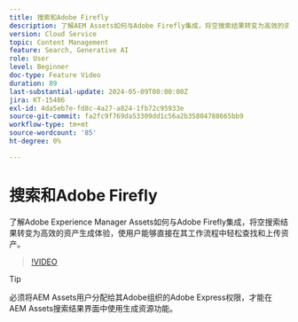 ```yaml
---
title: 搜索和Adobe Firefly
description: 了解AEM Assets如何与Adobe Firefly集成，将空搜索结果转变为高效的资源生成体验。
version: Cloud Service
topic: Content Management
feature: Search, Generative AI
role: User
level: Beginner
doc-type: Feature Video
duration: 89
last-substantial-update: 2024-05-09T00:00:00Z
jira: KT-15486
exl-id: 4da5eb7e-fd8c-4a27-a824-1fb72c95933e
source-git-commit: fa2fc9f769da53309dd1c56a2b35804788665bb9
workflow-type: tm+mt
source-wordcount: '85'
ht-degree: 0%

---
```


# 搜索和Adobe Firefly

了解Adobe Experience Manager Assets如何与Adobe Firefly集成，将空搜索结果转变为高效的资产生成体验，使用户能够直接在其工作流程中轻松查找和上传资产。

>[!VIDEO](https://video.tv.adobe.com/v/3429070/?learn=on)


>[!TIP]
>
> 必须将AEM Assets用户分配给其Adobe组织的Adobe Express权限，才能在AEM Assets搜索结果界面中使用生成资源功能。
